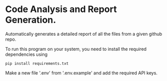 # Code Analysis and Report Generation.
Automatically generates a detailed report of all the files from a given github repo.

To run this program on your system, you need to install the required dependencies using
```python3
pip install requirements.txt
```

Make a new file '.env' from '.env.example' and add the required API keys.


